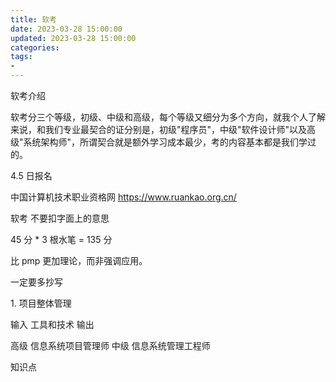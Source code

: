 ```yaml
---
title: 软考
date: 2023-03-28 15:00:00
updated: 2023-03-28 15:00:00
categories:
tags:
-
---
```


软考介绍

软考分三个等级，初级、中级和高级，每个等级又细分为多个方向，就我个人了解来说，和我们专业最契合的证分别是，初级"程序员"，中级"软件设计师"以及高级"系统架构师"，所谓契合就是额外学习成本最少，考的内容基本都是我们学过的。

4.5 日报名

中国计算机技术职业资格网
<https://www.ruankao.org.cn/>

软考
不要扣字面上的意思

45 分 * 3 根水笔 = 135 分

比 pmp 更加理论，而非强调应用。

一定要多抄写

1\. 项目整体管理

输入 工具和技术 输出

高级 信息系统项目管理师
中级 信息系统管理工程师

知识点

